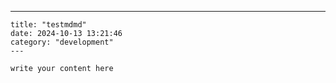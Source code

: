 ---
    title: "testmdmd"
    date: 2024-10-13 13:21:46
    category: "development"
    ---

    write your content here
